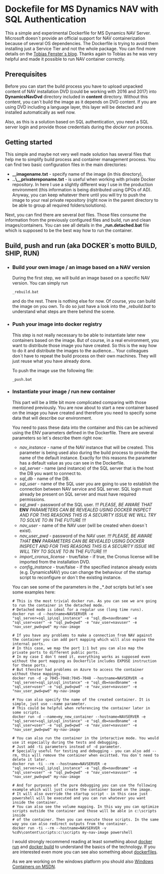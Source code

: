 # Dockefile for MS Dynamics NAV with SQL Authentication
This a simple and experimental Dockerfile for MS Dynamics NAV Server. Microsoft doesn\`t provide an official support for NAV containerization because of several OS dependencies. 
The Dockerfile is trying to avoid them installing just a Service Tier and not the whole package.
You can find more details on the [Tobias Fenster`s blog](http://navblog.infoma.de/index.php/2016/11/18/dynamics-nav-2017-in-a-windows-container-with-docker/). 
Thanks again to Tobias as he was very helpful and made it possible to run NAV container correctly.

## Prerequisites
Before you can start the build process you have to upload unpacked content of NAV installation DVD (could be working with 2016 and 2017) into **DynamicsNavDvd** directory included in **content** directory.
Without this content, you can\`t build the image as it depends on DVD content. If you are using DVD including a language layer, this layer will be detected and installed automatically as well now.

Also, as this is a solution based on SQL authentication, you need a SQL server login and provide those credentials during the *docker run* process.

## Getting started
This simple and maybe not very well made solution has several files that help me to simplify build process and container management process.
You can find two basic configuration files in the main directories:
* **__imagename.txt** - specify name of the image (in this directory),
* **..\\__privatereponame.txt** - is useful when working with private Docker repository. In here I use a slightly different way I use in the production environment (this information is being distributed using GPOs of AD). Anyway, you can keep whatever there until you will try to push the image to your real private repository (right now in the parent directory to be able to group all required folders/solutions).

Next, you can find there are several *bat* files. Those files consume the information from the previously configured files and build, run and clean images/containers. You can see all details in the **_run.detached.bat** file which is supposed to be the best way how to run the container.

## Build, push and run (aka DOCKER`s motto BUILD, SHIP, RUN)
* ### Build your own image / an image based on a NAV version
    During the first step, we will build an image based on a specific NAV version. You can simply run 
    ```
    _rebuild.bat
    ```
    and do the rest. There is nothing else for now. Of course, you can build the image on you own. To do so just have a look into the *_rebuild.bat* to understand what steps are there behind the scene.

* ### Push your image into docker registry
    This step is not really necessary to be able to instantiate later new containers based on the image. 
    But of course, in a real environment, you want to distribute those image you have created. So this is the way how to do it and distribute the images to the audience... 
    Your colleagues don`t have to repeat the build process on their own machines. They will just reuse what you have already done.

    To push the image use the following file:
    ```
    _push.bat
    ```

* ### Instantiate your image / run new container
    This part will be a little bit more complicated comparing with those mentioned previously. 
    You are now about to start a new container based on the image you have created and therefore you need to specify some data that will describe our environment.
    
    You need to pass these data into the container and this can be achieved using the ENV parameters defined in the Dockerfile.
    There are several parameters so let`s describe them right now:
    * *nav_instance* - name of the NAV instance that will be created. This parameter is being used also during the build process to provide the name of the default instance.
    Exactly for this reasons the parameter has a default value as you can see in the Dockerfile.
    * *sql_server* - name (and instance) of the SQL server that is the host the DB you want to connect to.
    * *sql_db* - name of the DB.
    * *sql_user* - name of the SQL user you are going to use to establish the connection between NAV service and SQL server.
    SQL login must already be present on SQL server and must have required permissions.
    * *sql_pwd* - password of the SQL user.
    *!!! PLEASE, BE AWARE THAT* **ENV** *PARAMETERS CAN BE REVEALED USING DOCKER INSPECT AND FOR THIS REASONS THIS IS A SECURITY ISSUE WE WILL TRY TO SOLVE TO IN THE FUTURE !!!*
    * *nav_user* - name of the NAV user (will be created when doesn`t exist).
    * *nav_user_pwd* - password of the NAV user. 
    *!!! PLEASE, BE AWARE THAT* **ENV** *PARAMETERS CAN BE REVEALED USING DOCKER INSPECT AND FOR THIS REASONS THIS IS A SECURITY ISSUE WE WILL TRY TO SOLVE TO IN THE FUTURE !!!*
    * *import_cronus_license* - true/false - if true, the Cronus license will be imported from the installation DVD.
    * *config_instance* - true/false - if the specified instance already exists (e.g. DynamicsNAV) you can change the behaviour of the startup script to reconfigure or don`t the existing instance.

    You can see some of the parameters in the *_***.bat* scripts but let`s see some examples here:
    ```docker
    # This is the most trivial docker run. As you can see we are going to run the container in the detached mode.
    # Detached mode is ideal for a regular use (long time runs).
    docker run -d --hostname=NAVSERVER -e "sql_server=sql_ip\sql_instance" -e "sql_db=navdbname" -e "sql_user=user" -e "sql_pwd=pwd" -e "nav_user=navuser" -e "nav_user_pwd=pwd" my-nav-image

    # If you have any problems to make a connection from NAV against the container you can add port mapping which will also expose the internal ports.
    # In this case, we map the port 1:1 but you can also map the private ports to different public ports.
    # In my case I don`t need it, everything works as supposed even without the port mapping as Dockerfile includes EXPOSE instruction for these ports.
    # But tfenster had problems on Azure to access the container without these mappings.
    docker run -d -p 7045-7048:7045-7048 --hostname=NAVSERVER -e "sql_server=sql_ip\sql_instance" -e "sql_db=navdbname" -e "sql_user=user" -e "sql_pwd=pwd" -e "nav_user=navuser" -e "nav_user_pwd=pwd" my-nav-image

    # You can also specify the name of the created container. It is simple, just use --name parameter.
    # This could be helpful when referencing the container later in some scripts.
    docker run -d --name=my_new_container --hostname=NAVSERVER -e "sql_server=sql_ip\sql_instance" -e "sql_db=navdbname" -e "sql_user=user" -e "sql_pwd=pwd" -e "nav_user=navuser" -e "nav_user_pwd=pwd" my-nav-image

    # You can also run the container in the interactive mode. You would use it especially during the tests and debugging.
    # Just add -ti parameters instead of -d parameter. 
    # Specially useful for testing and debugging - you can also add --rm, this will remove the container when existted. You don`t need to delete it later.
    docker run -ti --rm --hostname=NAVSERVER -e "sql_server=sql_ip\sql_instance" -e "sql_db=navdbname" -e "sql_user=user" -e "sql_pwd=pwd" -e "nav_user=navuser" -e "nav_user_pwd=pwd" my-nav-image

    # And for purposes of the pure debugging you can use the following example which will just create the container based on the image.
    # It will also override the startup script - in this case just powershell will be executed and you can run whatever you want inside the container.
    # You can also see the volume mapping. In this way you can optimize scripts outside the container and those will be able in c:\scripts inside
    # of the container. Then you can execute those scripts. In the same way you can also redirect outputs from the container.
    docker run -ti --rm --hostname=NAVSERVER -v %cd%\content\scripts:c:\scripts my-nav-image powershell
    ```

    I would strongly recommend reading at least something about [docker run](https://docs.docker.com/engine/reference/run/) and [docker build](https://docs.docker.com/engine/reference/commandline/build/) to understand the basics of the technology.
    If you are interested even more you can see also something about [dockerfiles](https://docs.docker.com/engine/reference/builder/).

    As we are working on the windows platform you should also [Windows Containers on MSDN](https://docs.microsoft.com/virtualization/windowscontainers/about/).
